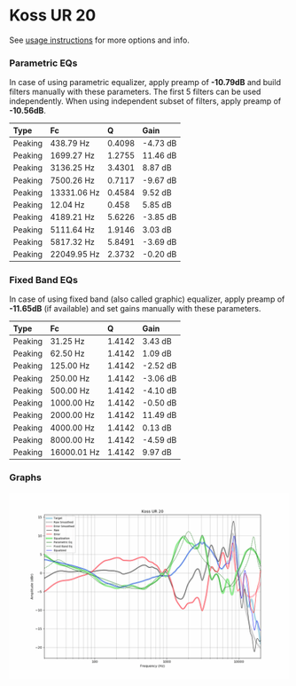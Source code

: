 # Koss UR 20
See [usage instructions](https://github.com/jaakkopasanen/AutoEq#usage) for more options and info.

### Parametric EQs
In case of using parametric equalizer, apply preamp of **-10.79dB** and build filters manually
with these parameters. The first 5 filters can be used independently.
When using independent subset of filters, apply preamp of **-10.56dB**.

| Type    | Fc          |      Q | Gain     |
|:--------|:------------|:-------|:---------|
| Peaking | 438.79 Hz   | 0.4098 | -4.73 dB |
| Peaking | 1699.27 Hz  | 1.2755 | 11.46 dB |
| Peaking | 3136.25 Hz  | 3.4301 | 8.87 dB  |
| Peaking | 7500.26 Hz  | 0.7117 | -9.67 dB |
| Peaking | 13331.06 Hz | 0.4584 | 9.52 dB  |
| Peaking | 12.04 Hz    | 0.458  | 5.85 dB  |
| Peaking | 4189.21 Hz  | 5.6226 | -3.85 dB |
| Peaking | 5111.64 Hz  | 1.9146 | 3.03 dB  |
| Peaking | 5817.32 Hz  | 5.8491 | -3.69 dB |
| Peaking | 22049.95 Hz | 2.3732 | -0.20 dB |

### Fixed Band EQs
In case of using fixed band (also called graphic) equalizer, apply preamp of **-11.65dB**
(if available) and set gains manually with these parameters.

| Type    | Fc          |      Q | Gain     |
|:--------|:------------|:-------|:---------|
| Peaking | 31.25 Hz    | 1.4142 | 3.43 dB  |
| Peaking | 62.50 Hz    | 1.4142 | 1.09 dB  |
| Peaking | 125.00 Hz   | 1.4142 | -2.52 dB |
| Peaking | 250.00 Hz   | 1.4142 | -3.06 dB |
| Peaking | 500.00 Hz   | 1.4142 | -4.10 dB |
| Peaking | 1000.00 Hz  | 1.4142 | -0.50 dB |
| Peaking | 2000.00 Hz  | 1.4142 | 11.49 dB |
| Peaking | 4000.00 Hz  | 1.4142 | 0.13 dB  |
| Peaking | 8000.00 Hz  | 1.4142 | -4.59 dB |
| Peaking | 16000.01 Hz | 1.4142 | 9.97 dB  |

### Graphs
![](./Koss%20UR%2020.png)